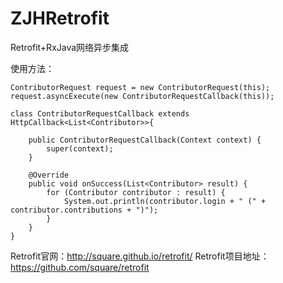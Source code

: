 # ZJHRetrofit
Retrofit+RxJava网络异步集成

使用方法：

	ContributorRequest request = new ContributorRequest(this);
	request.asyncExecute(new ContributorRequestCallback(this));

	class ContributorRequestCallback extends HttpCallback<List<Contributor>>{

        public ContributorRequestCallback(Context context) {
            super(context);
        }

        @Override
        public void onSuccess(List<Contributor> result) {
            for (Contributor contributor : result) {
                System.out.println(contributor.login + " (" + contributor.contributions + ")");
            }
        }
    }


Retrofit官网：http://square.github.io/retrofit/
Retrofit项目地址：https://github.com/square/retrofit